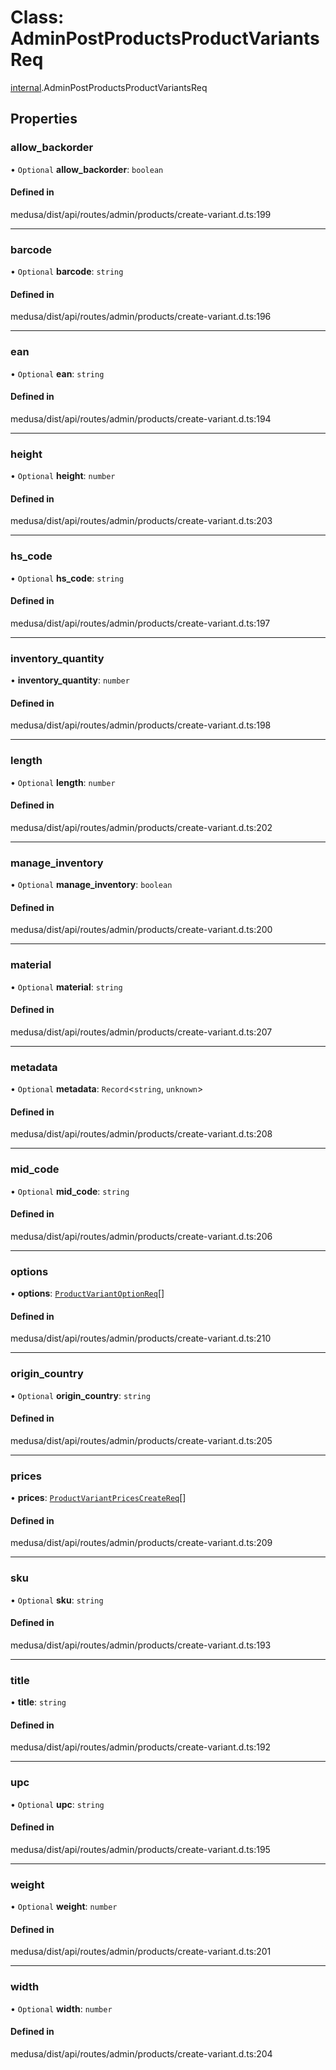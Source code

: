 # Class: AdminPostProductsProductVariantsReq

[internal](../modules/internal-18.md).AdminPostProductsProductVariantsReq

## Properties

### allow\_backorder

• `Optional` **allow\_backorder**: `boolean`

#### Defined in

medusa/dist/api/routes/admin/products/create-variant.d.ts:199

___

### barcode

• `Optional` **barcode**: `string`

#### Defined in

medusa/dist/api/routes/admin/products/create-variant.d.ts:196

___

### ean

• `Optional` **ean**: `string`

#### Defined in

medusa/dist/api/routes/admin/products/create-variant.d.ts:194

___

### height

• `Optional` **height**: `number`

#### Defined in

medusa/dist/api/routes/admin/products/create-variant.d.ts:203

___

### hs\_code

• `Optional` **hs\_code**: `string`

#### Defined in

medusa/dist/api/routes/admin/products/create-variant.d.ts:197

___

### inventory\_quantity

• **inventory\_quantity**: `number`

#### Defined in

medusa/dist/api/routes/admin/products/create-variant.d.ts:198

___

### length

• `Optional` **length**: `number`

#### Defined in

medusa/dist/api/routes/admin/products/create-variant.d.ts:202

___

### manage\_inventory

• `Optional` **manage\_inventory**: `boolean`

#### Defined in

medusa/dist/api/routes/admin/products/create-variant.d.ts:200

___

### material

• `Optional` **material**: `string`

#### Defined in

medusa/dist/api/routes/admin/products/create-variant.d.ts:207

___

### metadata

• `Optional` **metadata**: `Record`<`string`, `unknown`\>

#### Defined in

medusa/dist/api/routes/admin/products/create-variant.d.ts:208

___

### mid\_code

• `Optional` **mid\_code**: `string`

#### Defined in

medusa/dist/api/routes/admin/products/create-variant.d.ts:206

___

### options

• **options**: [`ProductVariantOptionReq`](internal-18.ProductVariantOptionReq.md)[]

#### Defined in

medusa/dist/api/routes/admin/products/create-variant.d.ts:210

___

### origin\_country

• `Optional` **origin\_country**: `string`

#### Defined in

medusa/dist/api/routes/admin/products/create-variant.d.ts:205

___

### prices

• **prices**: [`ProductVariantPricesCreateReq`](internal-18.ProductVariantPricesCreateReq.md)[]

#### Defined in

medusa/dist/api/routes/admin/products/create-variant.d.ts:209

___

### sku

• `Optional` **sku**: `string`

#### Defined in

medusa/dist/api/routes/admin/products/create-variant.d.ts:193

___

### title

• **title**: `string`

#### Defined in

medusa/dist/api/routes/admin/products/create-variant.d.ts:192

___

### upc

• `Optional` **upc**: `string`

#### Defined in

medusa/dist/api/routes/admin/products/create-variant.d.ts:195

___

### weight

• `Optional` **weight**: `number`

#### Defined in

medusa/dist/api/routes/admin/products/create-variant.d.ts:201

___

### width

• `Optional` **width**: `number`

#### Defined in

medusa/dist/api/routes/admin/products/create-variant.d.ts:204
